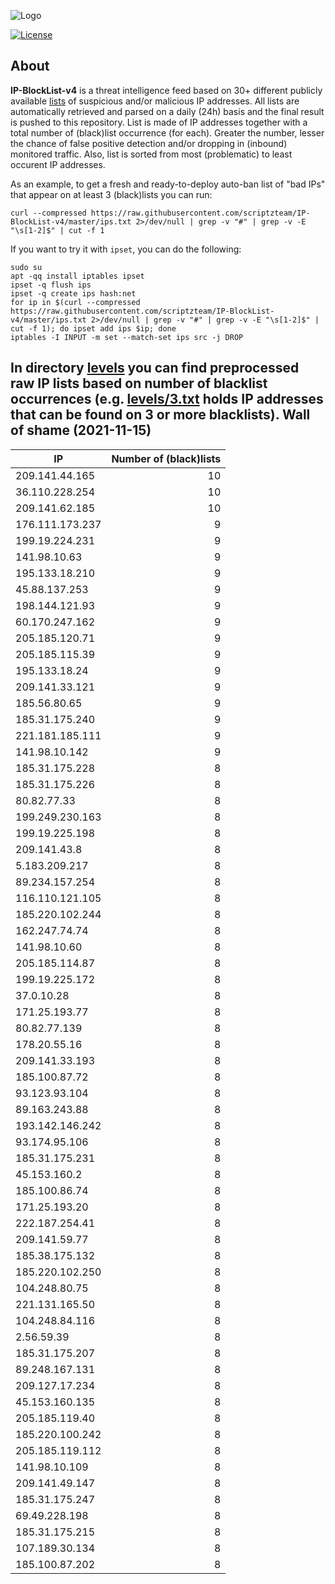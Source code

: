 ![Logo](https://i.imgur.com/PyKLAe7.png)

[![License](https://img.shields.io/badge/license-The_Unlicense-red.svg)](https://unlicense.org/)

About
----

**IP-BlockList-v4** is a threat intelligence feed based on 30+ different publicly available [lists](https://github.com/stamparm/maltrail) of suspicious and/or malicious IP addresses. All lists are automatically retrieved and parsed on a daily (24h) basis and the final result is pushed to this repository. List is made of IP addresses together with a total number of (black)list occurrence (for each). Greater the number, lesser the chance of false positive detection and/or dropping in (inbound) monitored traffic. Also, list is sorted from most (problematic) to least occurent IP addresses.

As an example, to get a fresh and ready-to-deploy auto-ban list of "bad IPs" that appear on at least 3 (black)lists you can run:

```
curl --compressed https://raw.githubusercontent.com/scriptzteam/IP-BlockList-v4/master/ips.txt 2>/dev/null | grep -v "#" | grep -v -E "\s[1-2]$" | cut -f 1
```

If you want to try it with `ipset`, you can do the following:

```
sudo su
apt -qq install iptables ipset
ipset -q flush ips
ipset -q create ips hash:net
for ip in $(curl --compressed https://raw.githubusercontent.com/scriptzteam/IP-BlockList-v4/master/ips.txt 2>/dev/null | grep -v "#" | grep -v -E "\s[1-2]$" | cut -f 1); do ipset add ips $ip; done
iptables -I INPUT -m set --match-set ips src -j DROP
```

In directory [levels](levels) you can find preprocessed raw IP lists based on number of blacklist occurrences (e.g. [levels/3.txt](levels/3.txt) holds IP addresses that can be found on 3 or more blacklists).
Wall of shame (2021-11-15)
----

|IP|Number of (black)lists|
|---|--:|
209.141.44.165|10
36.110.228.254|10
209.141.62.185|10
176.111.173.237|9
199.19.224.231|9
141.98.10.63|9
195.133.18.210|9
45.88.137.253|9
198.144.121.93|9
60.170.247.162|9
205.185.120.71|9
205.185.115.39|9
195.133.18.24|9
209.141.33.121|9
185.56.80.65|9
185.31.175.240|9
221.181.185.111|9
141.98.10.142|9
185.31.175.228|8
185.31.175.226|8
80.82.77.33|8
199.249.230.163|8
199.19.225.198|8
209.141.43.8|8
5.183.209.217|8
89.234.157.254|8
116.110.121.105|8
185.220.102.244|8
162.247.74.74|8
141.98.10.60|8
205.185.114.87|8
199.19.225.172|8
37.0.10.28|8
171.25.193.77|8
80.82.77.139|8
178.20.55.16|8
209.141.33.193|8
185.100.87.72|8
93.123.93.104|8
89.163.243.88|8
193.142.146.242|8
93.174.95.106|8
185.31.175.231|8
45.153.160.2|8
185.100.86.74|8
171.25.193.20|8
222.187.254.41|8
209.141.59.77|8
185.38.175.132|8
185.220.102.250|8
104.248.80.75|8
221.131.165.50|8
104.248.84.116|8
2.56.59.39|8
185.31.175.207|8
89.248.167.131|8
209.127.17.234|8
45.153.160.135|8
205.185.119.40|8
185.220.100.242|8
205.185.119.112|8
141.98.10.109|8
209.141.49.147|8
185.31.175.247|8
69.49.228.198|8
185.31.175.215|8
107.189.30.134|8
185.100.87.202|8
